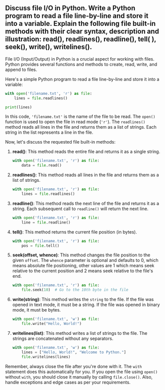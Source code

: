 ## Discuss file I/O in Python. Write a Python program to read a file line-by-line and store it into a variable. Explain the following file built-in methods with their clear syntax, description and illustration: read(), readlines(), readline(), tell( ), seek(), write(), writelines().

File I/O (Input/Output) in Python is a crucial aspect for working with files. Python provides several functions and methods to create, read, write, and append to files.

Here's a simple Python program to read a file line-by-line and store it into a variable:

```python
with open('filename.txt', 'r') as file:
    lines = file.readlines()

print(lines)
```

In this code, `'filename.txt'` is the name of the file to be read. The `open()` function is used to open the file in read mode (`'r'`). The `readlines()` method reads all lines in the file and returns them as a list of strings. Each string in the list represents a line in the file.

Now, let's discuss the requested file built-in methods:

1. **read()**: This method reads the entire file and returns it as a single string.
    ```python
    with open('filename.txt', 'r') as file:
        data = file.read()
    ```

2. **readlines()**: This method reads all lines in the file and returns them as a list of strings.
    ```python
    with open('filename.txt', 'r') as file:
        lines = file.readlines()
    ```

3. **readline()**: This method reads the next line of the file and returns it as a string. Each subsequent call to `readline()` will return the next line.
    ```python
    with open('filename.txt', 'r') as file:
        line = file.readline()
    ```

4. **tell()**: This method returns the current file position (in bytes).
    ```python
    with open('filename.txt', 'r') as file:
        pos = file.tell()
    ```

5. **seek(offset, whence)**: This method changes the file position to the given `offset`. The `whence` parameter is optional and defaults to 0, which means absolute file positioning, other values are 1 which means seek relative to the current position and 2 means seek relative to the file's end.
    ```python
    with open('filename.txt', 'r') as file:
        file.seek(10)  # Go to the 10th byte in the file
    ```

6. **write(string)**: This method writes the `string` to the file. If the file was opened in text mode, it must be a string. If the file was opened in binary mode, it must be bytes.
    ```python
    with open('filename.txt', 'w') as file:
        file.write("Hello, World!")
    ```

7. **writelines(list)**: This method writes a list of strings to the file. The strings are concatenated without any separators.
    ```python
    with open('filename.txt', 'w') as file:
        lines = ["Hello, World!", "Welcome to Python."]
        file.writelines(lines)
    ```

Remember, always close the file after you're done with it. The `with` statement does this automatically for you. If you open the file using `open()` without `with`, you should close it manually by calling `file.close()`. Also, handle exceptions and edge cases as per your requirements.
